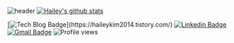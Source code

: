  ![header](https://capsule-render.vercel.app/api?type=wave&color=auto&height=300&section=header&text=Movie%20Kim&fontSize=90)
 [![Hailey's github stats](https://github-readme-stats.vercel.app/api?username=haileykim2014)](https://github.com/anuraghazra/github-readme-stats)

 [![Tech Blog Badge](http://img.shields.io/badge/-Tech%20blog-black?style=flat-square&logo=github&link=[https://zzsza.github.io/](https://haileykim2014.tistory.com/))](https://haileykim2014.tistory.com/)
  [![Linkedin Badge](https://img.shields.io/badge/-LinkedIn-blue?style=flat-square&logo=Linkedin&logoColor=white&link=https://www.linkedin.com/in/moviekim/)](https://www.linkedin.com/in/moviekim/)
  [![Gmail Badge](https://img.shields.io/badge/Gmail-d14836?style=flat-square&logo=Gmail&logoColor=white&link=mailto:haileykim2014@gmail.com)](mailto:haileykim2014@gmail.com)
  ![Profile views](https://gpvc.arturio.dev/haileykim2014)  
